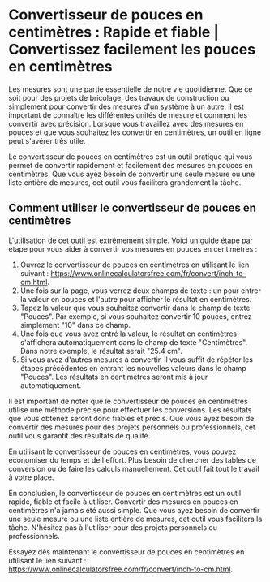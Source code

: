 Convertisseur de pouces en centimètres : Rapide et fiable | Convertissez facilement les pouces en centimètres
=============================================================================================================

Les mesures sont une partie essentielle de notre vie quotidienne. Que ce soit pour des projets de bricolage, des travaux de construction ou simplement pour convertir des mesures d'un système à un autre, il est important de connaître les différentes unités de mesure et comment les convertir avec précision. Lorsque vous travaillez avec des mesures en pouces et que vous souhaitez les convertir en centimètres, un outil en ligne peut s'avérer très utile.

Le convertisseur de pouces en centimètres est un outil pratique qui vous permet de convertir rapidement et facilement des mesures en pouces en centimètres. Que vous ayez besoin de convertir une seule mesure ou une liste entière de mesures, cet outil vous facilitera grandement la tâche.

Comment utiliser le convertisseur de pouces en centimètres
----------------------------------------------------------

L'utilisation de cet outil est extrêmement simple. Voici un guide étape par étape pour vous aider à convertir vos mesures en pouces en centimètres :

1. Ouvrez le convertisseur de pouces en centimètres en utilisant le lien suivant : <https://www.onlinecalculatorsfree.com/fr/convert/inch-to-cm.html>.
2. Une fois sur la page, vous verrez deux champs de texte : un pour entrer la valeur en pouces et l'autre pour afficher le résultat en centimètres.
3. Tapez la valeur que vous souhaitez convertir dans le champ de texte "Pouces". Par exemple, si vous souhaitez convertir 10 pouces, entrez simplement "10" dans ce champ.
4. Une fois que vous avez entré la valeur, le résultat en centimètres s'affichera automatiquement dans le champ de texte "Centimètres". Dans notre exemple, le résultat serait "25.4 cm".
5. Si vous avez d'autres mesures à convertir, il vous suffit de répéter les étapes précédentes en entrant les nouvelles valeurs dans le champ "Pouces". Les résultats en centimètres seront mis à jour automatiquement.

Il est important de noter que le convertisseur de pouces en centimètres utilise une méthode précise pour effectuer les conversions. Les résultats que vous obtenez seront donc fiables et précis. Que vous ayez besoin de convertir des mesures pour des projets personnels ou professionnels, cet outil vous garantit des résultats de qualité.

En utilisant le convertisseur de pouces en centimètres, vous pouvez économiser du temps et de l'effort. Plus besoin de chercher des tables de conversion ou de faire les calculs manuellement. Cet outil fait tout le travail à votre place.

En conclusion, le convertisseur de pouces en centimètres est un outil rapide, fiable et facile à utiliser. Convertir des mesures en pouces en centimètres n'a jamais été aussi simple. Que vous ayez besoin de convertir une seule mesure ou une liste entière de mesures, cet outil vous facilitera la tâche. N'hésitez pas à l'utiliser pour des projets personnels ou professionnels.

Essayez dès maintenant le convertisseur de pouces en centimètres en utilisant le lien suivant : <https://www.onlinecalculatorsfree.com/fr/convert/inch-to-cm.html>.